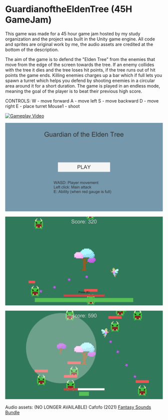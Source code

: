 # GuardianoftheEldenTree (45H GameJam)
This game was made for a 45 hour game jam hosted by my study organization and the project was built in the Unity game engine. All code and sprites are original work by me, the audio assets are credited at the bottom of the description.

The aim of the game is to defend the "Elden Tree" from the enemies that move from the edge of the screen towards the tree. If an enemy collides with the tree it dies and the tree loses hit points, if the tree runs out of hit points the game ends. Killing enemies charges up a bar which if full lets you spawn a turret which helps you defend by shooting enemies in a circular area around it for a short duration. The game is played in an endless mode, meaning the goal of the player is to beat their previous high score.

CONTROLS:
W - move forward
A - move left
S - move backward
D - move right
E - place turret
Mouse1 - shoot

[![Gameplay Video](ScreenShots/GotETVideoThumbnail.jpg?raw=true)](https://youtu.be/U9Kjox95Aug)

![Main Menu Image](ScreenShots/MainMenu.png?raw=true)

![Gameplay Image 1](ScreenShots/GamePlay2.png?raw=true)

![Gameplay Image 2](ScreenShots/GamePlay1.png?raw=true)


Audio assets: (NO LONGER AVAILABLE) Cafofo (2021) [Fantasy Sounds Bundle](https://assetstore.unity.com/?q=fantasy%20sounds%20bundle&orderBy=1)
